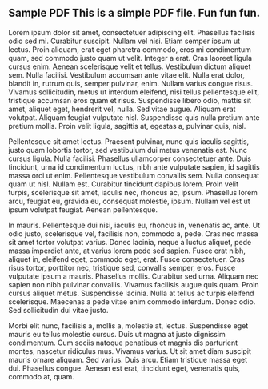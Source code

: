 ## Sample PDF This is a simple PDF file. Fun fun fun.

Lorem ipsum dolor sit amet, consectetuer adipiscing elit. Phasellus facilisis odio sed mi. Curabitur suscipit. Nullam vel nisi. Etiam semper ipsum ut lectus. Proin aliquam, erat eget pharetra commodo, eros mi condimentum quam, sed commodo justo quam ut velit. Integer a erat. Cras laoreet ligula cursus enim. Aenean scelerisque velit et tellus. Vestibulum dictum aliquet sem. Nulla facilisi. Vestibulum accumsan ante vitae elit. Nulla erat dolor, blandit in, rutrum quis, semper pulvinar, enim. Nullam varius congue risus. Vivamus sollicitudin, metus ut interdum eleifend, nisi tellus pellentesque elit, tristique accumsan eros quam et risus. Suspendisse libero odio, mattis sit amet, aliquet eget, hendrerit vel, nulla. Sed vitae augue. Aliquam erat volutpat. Aliquam feugiat vulputate nisl. Suspendisse quis nulla pretium ante pretium mollis. Proin velit ligula, sagittis at, egestas a, pulvinar quis, nisl.

Pellentesque sit amet lectus. Praesent pulvinar, nunc quis iaculis sagittis, justo quam lobortis tortor, sed vestibulum dui metus venenatis est. Nunc cursus ligula. Nulla facilisi. Phasellus ullamcorper consectetuer ante. Duis tincidunt, urna id condimentum luctus, nibh ante vulputate sapien, id sagittis massa orci ut enim. Pellentesque vestibulum convallis sem. Nulla consequat quam ut nisl. Nullam est. Curabitur tincidunt dapibus lorem. Proin velit turpis, scelerisque sit amet, iaculis nec, rhoncus ac, ipsum. Phasellus lorem arcu, feugiat eu, gravida eu, consequat molestie, ipsum. Nullam vel est ut ipsum volutpat feugiat. Aenean pellentesque.

In mauris. Pellentesque dui nisi, iaculis eu, rhoncus in, venenatis ac, ante. Ut odio justo, scelerisque vel, facilisis non, commodo a, pede. Cras nec massa sit amet tortor volutpat varius. Donec lacinia, neque a luctus aliquet, pede massa imperdiet ante, at varius lorem pede sed sapien. Fusce erat nibh, aliquet in, eleifend eget, commodo eget, erat. Fusce consectetuer. Cras risus tortor, porttitor nec, tristique sed, convallis semper, eros. Fusce vulputate ipsum a mauris. Phasellus mollis. Curabitur sed urna. Aliquam nec sapien non nibh pulvinar convallis. Vivamus facilisis augue quis quam. Proin cursus aliquet metus. Suspendisse lacinia. Nulla at tellus ac turpis eleifend scelerisque. Maecenas a pede vitae enim commodo interdum. Donec odio. Sed sollicitudin dui vitae justo.

Morbi elit nunc, facilisis a, mollis a, molestie at, lectus. Suspendisse eget mauris eu tellus molestie cursus. Duis ut magna at justo dignissim condimentum. Cum sociis natoque penatibus et magnis dis parturient montes, nascetur ridiculus mus. Vivamus varius. Ut sit amet diam suscipit mauris ornare aliquam. Sed varius. Duis arcu. Etiam tristique massa eget dui. Phasellus congue. Aenean est erat, tincidunt eget, venenatis quis, commodo at, quam.